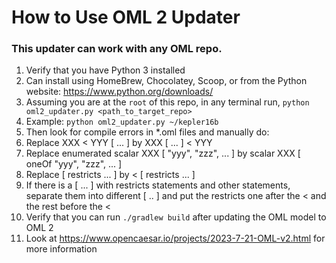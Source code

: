 # How to Use OML 2 Updater

### This updater can work with any OML repo.

1. Verify that you have Python 3 installed
2. Can install using HomeBrew, Chocolatey, Scoop, or from the Python website: https://www.python.org/downloads/
3. Assuming you are at the `root` of this repo, in any terminal run, `python oml2_updater.py <path_to_target_repo>`
4. Example: `python oml2_updater.py ~/kepler16b`
5. Then look for compile errors in *.oml files and manually do:
6. Replace <type> XXX < YYY [ ... ] by <type> XXX [ ... ] < YYY
7. Replace enumerated scalar XXX [ "yyy", "zzz", ... ] by scalar XXX [ oneOf "yyy", "zzz", ... ]
8. Replace [ restricts ... ] by < [ restricts ... ]
9. If there is a [ ... ] with restricts statements and other statements, separate them into different [ .. ] and put the restricts one after the < and the rest before the <
10. Verify that you can run `./gradlew build` after updating the OML model to OML 2
11. Look at https://www.opencaesar.io/projects/2023-7-21-OML-v2.html for more information 